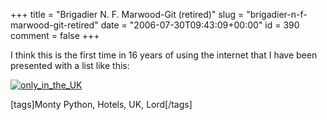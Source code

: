 +++
title = "Brigadier N. F. Marwood-Git (retired)"
slug = "brigadier-n-f-marwood-git-retired"
date = "2006-07-30T09:43:09+00:00"
id = 390
comment = false
+++

I think this is the first time in 16 years of using the internet that I have been presented with a list like this:

[![only_in_the_UK](/images/flickr/2024_download/201637497_f22da4baee_o.jpg)](http://www.flickr.com/photos/bandon1/201637497/ "Photo Sharing")

[tags]Monty Python, Hotels, UK, Lord[/tags]
